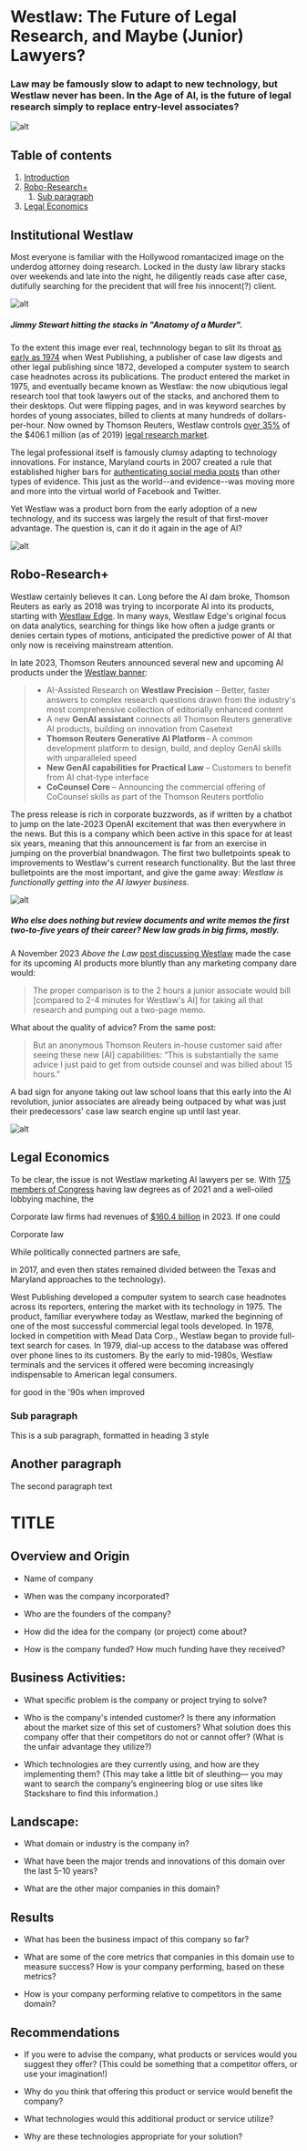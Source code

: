 # Westlaw: The Future of Legal Research, and Maybe (Junior) Lawyers?
### Law may be famously slow to adapt to new technology, but Westlaw never has been.  In the Age of AI, is the future of legal research simply to replace entry-level associates?  

![alt](https://cdn.discordapp.com/attachments/1148303423045910558/1206362017217122304/smashmcadams_A_robot_doing_legal_research_with_law_books_in_the_b6c68828-4be3-4f8e-bb21-ebf87bf2bcbc.png?ex=65dbbb2e&is=65c9462e&hm=5672c14fac190c45e47ece89738e26e61f2c0563a8f96642fea50bb98ab16890&)

## Table of contents
1. [Introduction](#introduction)
2. [Robo-Research+](#paragraph1)
    1. [Sub paragraph](#subparagraph1)
3. [Legal Economics](#paragraph2)

## Institutional Westlaw <a name="introduction"></a>
Most everyone is familiar with the Hollywood romantacized image on the underdog attorney doing research.  Locked in the dusty law library stacks over weekends and late into the night, he diligently reads case after case, dutifully searching for the precident that will free his innocent(?) client.

![alt](https://reellibrarians.files.wordpress.com/2014/04/anatomyofamurderlawbooks-e1550100366918.jpg)
##### <i>Jimmy Stewart hitting the stacks in "Anatomy of a Murder".</i>

To the extent this image ever real, technnology began to slit its throat [as early as 1974](https://riesenfeldcenter.blogspot.com/2023/03/west-publishing-and-history-of-westlaw.htm) when West Publishing, a publisher of case law digests and other legal publishing since 1872, developed a computer system to search case headnotes across its publications. The product entered the market in 1975, and eventually became known as Westlaw: the now ubiqutious legal research tool that took lawyers out of the stacks, and anchored them to their desktops. Out were flipping pages, and in was keyword searches by hordes of young associates, billed to clients at many hundreds of dollars-per-hour. Now owned by Thomson Reuters, Westlaw controls [over 35%](https://6sense.com/tech/legal-research/westlaw-vs-lexisadvance) of the $406.1 million (as of 2019) [legal research market](https://growthmarketreports.com/report/legal-research-software-market-global-industry-analysis).

The legal professional itself is famously clumsy adapting to technology innovations.  For instance, Maryland courts in 2007 created a rule that established higher bars for [authenticating social media posts](https://www.naag.org/attorney-general-journal/status-update-on-authenticating-social-media-evidence-the-three-primary-approaches-applied-nationally/) than other types of evidence.  This just as the world--and evidence--was moving more and more into the virtual world of Facebook and Twitter.

Yet Westlaw was a product born from the early adoption of a new technology, and its success was largely the result of that first-mover advantage. The question is, can it do it again in the age of AI?

![alt](https://cdn.discordapp.com/attachments/1148303423045910558/1206376142164987944/smashmcadams_A_robot_doing_legal_research_with_law_books_in_the_d807a4e5-d688-4338-9df2-07517f7fb64a.png?ex=65dbc855&is=65c95355&hm=a8750ebf054ee924c82a7b70a1d68724d00415998d0701afa779973805c2eb9b&)
## Robo-Research+ <a name="paragraph1"></a>

Westlaw certainly believes it can.  Long before the AI dam broke, Thomson Reuters as early as 2018 was trying to incorporate AI into its products, starting with [Westlaw Edge](https://www.techlawcrossroads.com/2018/07/westlaw-edge-ai-goes-mainstream/).  In many ways, Westlaw Edge's original focus on data analytics, searching for things like how often a judge grants or denies certain types of motions, anticipated the predictive power of AI that only now is receiving mainstream attention.  

In late 2023, Thomson Reuters announced several new and upcoming AI products under the [Westlaw banner](https://www.prnewswire.com/news-releases/thomson-reuters-launches-generative-ai-powered-solutions-to-transform-how-legal-professionals-work-301989149.html):

>- AI-Assisted Research on <b>Westlaw Precision</b> – Better, faster answers to complex research questions drawn from the industry's most comprehensive collection of editorially enhanced content  
>- A new **GenAI assistant** connects all Thomson Reuters generative AI products, building on innovation from Casetext 
>- <b>Thomson Reuters Generative AI Platform</b> – A common development platform to design, build, and deploy GenAI skills with unparalleled speed  
>- <b>New GenAI capabilities for Practical Law</b> – Customers to benefit from AI chat-type interface 
>- <b>CoCounsel Core</b> – Announcing the commercial offering of CoCounsel skills as part of the Thomson Reuters portfolio 

The press release is rich in corporate buzzwords, as if written by a chatbot to jump on the late-2023 OpenAI excitement that was then everywhere in the news.  But this is a company which been active in this space for at least six years, meaning that this announcement is far from an exercise in jumping on the proverbial bnandwagon.  The first two bulletpoints speak to improvements to Westlaw's current research functionality.  But the last three bulletpoints are the most important, and give the game away: <i>Westlaw is functionally getting into the AI lawyer business.</i>

![alt](https://raw.githubusercontent.com/smashtotal/future_lawyer/main/Westlaw_cocounsel.png)
##### <i>Who else does nothing but review documents and write memos the first two-to-five years of their career?  New law grads in big firms, mostly.</i>

A November 2023 <i>Above the Law</i> [post discussing Westlaw](https://abovethelaw.com/2023/11/westlaw-ai-launch-forces-confrontation-with-the-inner-workings-of-a-lawyers-mind/) made the case for its upcoming AI products more bluntly than any marketing company dare would:

>The proper comparison is to the 2 hours a junior associate would bill [compared to 2-4 minutes for Westlaw's AI] for taking all that research and pumping out a two-page memo.

What about the quality of advice?  From the same post:

>But an anonymous Thomson Reuters in-house customer said after seeing these new [AI] capabilities: “This is substantially the same advice I just paid to get from outside counsel and was billed about 15 hours.”

A bad sign for anyone taking out law school loans that this early into the AI revolution, junior associates are already being outpaced by what was just their predecessors' case law search engine up until last year.  

![alt](https://cdn.discordapp.com/attachments/1148303423045910558/1206412692688998522/smashmcadams_A_robot_as_a_lawyer_presenting_a_case_in_a_courtro_7aa85bf5-b233-45a8-8068-66c19607f659.png?ex=65dbea60&is=65c97560&hm=a01c853a560001ee6d3a3571d04cb375e3a16abc9b17daf2c90e037015f44dca&)
## Legal Economics <a name="paragraph2"></a>

To be clear, the issue is not Westlaw marketing AI lawyers per se.  With [175 members of Congress](https://www.americanbar.org/advocacy/governmental_legislative_work/publications/washingtonletter/january-2021-wl/attorneys-117thcongress/) having law degrees as of 2021 and a well-oiled lobbying machine, the 

Corporate law firms had revenues of [$160.4 billion](https://www.ibisworld.com/industry-statistics/market-size/corporate-law-firms-united-states/) in 2023. If one could 

Corporate law 

While politically connected partners are safe, 





in 2017, and even then states remained divided between the Texas and Maryland approaches to the technology).

West Publishing developed a computer system to search case headnotes across its reporters, entering the market with its technology in 1975. The product, familiar everywhere today as Westlaw, marked the beginning of one of the most successful commercial legal tools developed. In 1978, locked in competition with Mead Data Corp., Westlaw began to provide full-text search for cases. In 1979, dial-up access to the database was offered over phone lines to its customers. By the early to mid-1980s, Westlaw terminals and the services it offered were becoming increasingly indispensable to American legal consumers.

for good in the '90s when improved 

### Sub paragraph <a name="subparagraph1"></a>
This is a sub paragraph, formatted in heading 3 style

## Another paragraph <a name="paragraph2"></a>
The second paragraph text

# TITLE

## Overview and Origin

* Name of company

* When was the company incorporated?

* Who are the founders of the company?

* How did the idea for the company (or project) come about?

* How is the company funded? How much funding have they received?


## Business Activities:

* What specific problem is the company or project trying to solve?

* Who is the company's intended customer?  Is there any information about the market size of this set of customers?
What solution does this company offer that their competitors do not or cannot offer? (What is the unfair advantage they utilize?)

* Which technologies are they currently using, and how are they implementing them? (This may take a little bit of sleuthing–– you may want to search the company’s engineering blog or use sites like Stackshare to find this information.)


## Landscape:

* What domain or industry is the company in?

* What have been the major trends and innovations of this domain over the last 5-10 years?

* What are the other major companies in this domain?


## Results

* What has been the business impact of this company so far?

* What are some of the core metrics that companies in this domain use to measure success? How is your company performing, based on these metrics?

* How is your company performing relative to competitors in the same domain?


## Recommendations

* If you were to advise the company, what products or services would you suggest they offer? (This could be something that a competitor offers, or use your imagination!)

* Why do you think that offering this product or service would benefit the company?

* What technologies would this additional product or service utilize?

* Why are these technologies appropriate for your solution?
